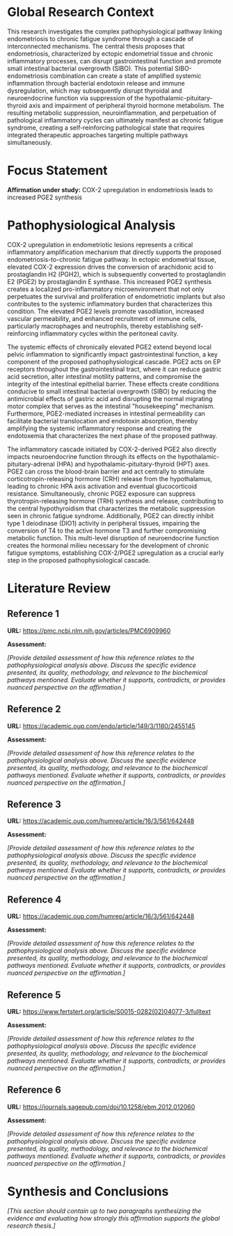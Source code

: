 # Global Research Context

This research investigates the complex pathophysiological pathway linking endometriosis to chronic fatigue syndrome through a cascade of interconnected mechanisms. The central thesis proposes that endometriosis, characterized by ectopic endometrial tissue and chronic inflammatory processes, can disrupt gastrointestinal function and promote small intestinal bacterial overgrowth (SIBO). This potential SIBO-endometriosis combination can create a state of amplified systemic inflammation through bacterial endotoxin release and immune dysregulation, which may subsequently disrupt thyroidal and neuroendocrine function via suppression of the hypothalamic-pituitary-thyroid axis and impairment of peripheral thyroid hormone metabolism. The resulting metabolic suppression, neuroinflammation, and perpetuation of pathological inflammatory cycles can ultimately manifest as chronic fatigue syndrome, creating a self-reinforcing pathological state that requires integrated therapeutic approaches targeting multiple pathways simultaneously.

# Focus Statement

**Affirmation under study:** COX-2 upregulation in endometriosis leads to increased PGE2 synthesis

# Pathophysiological Analysis

COX-2 upregulation in endometriotic lesions represents a critical inflammatory amplification mechanism that directly supports the proposed endometriosis-to-chronic fatigue pathway. In ectopic endometrial tissue, elevated COX-2 expression drives the conversion of arachidonic acid to prostaglandin H2 (PGH2), which is subsequently converted to prostaglandin E2 (PGE2) by prostaglandin E synthase. This increased PGE2 synthesis creates a localized pro-inflammatory microenvironment that not only perpetuates the survival and proliferation of endometriotic implants but also contributes to the systemic inflammatory burden that characterizes this condition. The elevated PGE2 levels promote vasodilation, increased vascular permeability, and enhanced recruitment of immune cells, particularly macrophages and neutrophils, thereby establishing self-reinforcing inflammatory cycles within the peritoneal cavity.

The systemic effects of chronically elevated PGE2 extend beyond local pelvic inflammation to significantly impact gastrointestinal function, a key component of the proposed pathophysiological cascade. PGE2 acts on EP receptors throughout the gastrointestinal tract, where it can reduce gastric acid secretion, alter intestinal motility patterns, and compromise the integrity of the intestinal epithelial barrier. These effects create conditions conducive to small intestinal bacterial overgrowth (SIBO) by reducing the antimicrobial effects of gastric acid and disrupting the normal migrating motor complex that serves as the intestinal "housekeeping" mechanism. Furthermore, PGE2-mediated increases in intestinal permeability can facilitate bacterial translocation and endotoxin absorption, thereby amplifying the systemic inflammatory response and creating the endotoxemia that characterizes the next phase of the proposed pathway.

The inflammatory cascade initiated by COX-2-derived PGE2 also directly impacts neuroendocrine function through its effects on the hypothalamic-pituitary-adrenal (HPA) and hypothalamic-pituitary-thyroid (HPT) axes. PGE2 can cross the blood-brain barrier and act centrally to stimulate corticotropin-releasing hormone (CRH) release from the hypothalamus, leading to chronic HPA axis activation and eventual glucocorticoid resistance. Simultaneously, chronic PGE2 exposure can suppress thyrotropin-releasing hormone (TRH) synthesis and release, contributing to the central hypothyroidism that characterizes the metabolic suppression seen in chronic fatigue syndrome. Additionally, PGE2 can directly inhibit type 1 deiodinase (DIO1) activity in peripheral tissues, impairing the conversion of T4 to the active hormone T3 and further compromising metabolic function. This multi-level disruption of neuroendocrine function creates the hormonal milieu necessary for the development of chronic fatigue symptoms, establishing COX-2/PGE2 upregulation as a crucial early step in the proposed pathophysiological cascade.

# Literature Review

## Reference 1

**URL:** https://pmc.ncbi.nlm.nih.gov/articles/PMC6909960

**Assessment:**

*[Provide detailed assessment of how this reference relates to the pathophysiological analysis above. Discuss the specific evidence presented, its quality, methodology, and relevance to the biochemical pathways mentioned. Evaluate whether it supports, contradicts, or provides nuanced perspective on the affirmation.]*

## Reference 2

**URL:** https://academic.oup.com/endo/article/149/3/1180/2455145

**Assessment:**

*[Provide detailed assessment of how this reference relates to the pathophysiological analysis above. Discuss the specific evidence presented, its quality, methodology, and relevance to the biochemical pathways mentioned. Evaluate whether it supports, contradicts, or provides nuanced perspective on the affirmation.]*

## Reference 3

**URL:** https://academic.oup.com/humrep/article/16/3/561/642448

**Assessment:**

*[Provide detailed assessment of how this reference relates to the pathophysiological analysis above. Discuss the specific evidence presented, its quality, methodology, and relevance to the biochemical pathways mentioned. Evaluate whether it supports, contradicts, or provides nuanced perspective on the affirmation.]*

## Reference 4

**URL:** https://academic.oup.com/humrep/article/16/3/561/642448

**Assessment:**

*[Provide detailed assessment of how this reference relates to the pathophysiological analysis above. Discuss the specific evidence presented, its quality, methodology, and relevance to the biochemical pathways mentioned. Evaluate whether it supports, contradicts, or provides nuanced perspective on the affirmation.]*

## Reference 5

**URL:** https://www.fertstert.org/article/S0015-0282(02)04077-3/fulltext

**Assessment:**

*[Provide detailed assessment of how this reference relates to the pathophysiological analysis above. Discuss the specific evidence presented, its quality, methodology, and relevance to the biochemical pathways mentioned. Evaluate whether it supports, contradicts, or provides nuanced perspective on the affirmation.]*

## Reference 6

**URL:** https://journals.sagepub.com/doi/10.1258/ebm.2012.012060

**Assessment:**

*[Provide detailed assessment of how this reference relates to the pathophysiological analysis above. Discuss the specific evidence presented, its quality, methodology, and relevance to the biochemical pathways mentioned. Evaluate whether it supports, contradicts, or provides nuanced perspective on the affirmation.]*

# Synthesis and Conclusions

*[This section should contain up to two paragraphs synthesizing the evidence and evaluating how strongly this affirmation supports the global research thesis.]*

